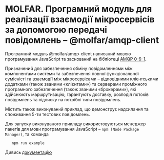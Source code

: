 # MOLFAR. Програмний модуль для реалізації взаємодії мікросервісів за допомогою передачі повідомлень – @molfar/amqp-client

Програмний модуль @molfar/amqp-client написаний мовою програмування JavaScript та заснований на бібліотеці [AMQP 0-9-1](https://www.npmjs.com/package/amqplib/v/0.8.0).

Призначений для забезпечення обміну повідомленнями між компонентами системи та забезпечення повної функціональної сумісністі та взаємодії між мікросервісами – відповідними клієнтськими додатками (також званими «клієнтами») та серверами проміжного програмного забезпечення (також званими «брокерами»), які здійснюють маршрутизацію, гарантують доставку, розподіл потоків повідомлень та підписку на потрібні типи повідомлень. 

Містить також виконуваний приклад, що демонструє надсилання та споживання 5-ти тестових повідомлень.

Для запуску виконуваного прикладу використовуються менеджер пакетів для мови програмування JavaScript – `npm (Node Package Manager)`, та команда

```shell
   npm run example
```

Дивись [документацію](https://wdc-molfar.github.io/amqp-client/)
